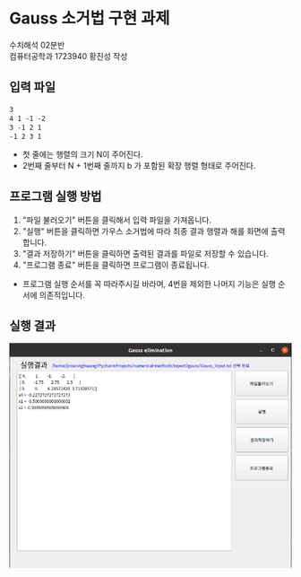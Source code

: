 # Gauss 소거법 구현 과제

수치해석 02분반<br>
컴퓨터공학과 1723940 황진성 작성<br>

## 입력 파일

```text
3
4 1 -1 -2
3 -1 2 1
-1 2 3 1
```
- 첫 줄에는 행렬의 크기 N이 주어진다.
- 2번째 줄부터 N + 1번째 줄까지 b 가 포함된 확장 행렬 형태로 주어진다.

## 프로그램 실행 방법

1. "파일 불러오기" 버튼을 클릭해서 입력 파일을 가져옵니다.
2. "실행" 버튼을 클릭하면 가우스 소거법에 따라 최종 결과 행렬과 해를 화면에 출력합니다.
3. "결과 저장하기" 버튼을 클릭하면 출력된 결과를 파일로 저장할 수 있습니다.
4. "프로그램 종료" 버튼을 클릭하면 프로그램이 종료됩니다.

- 프로그램 실행 순서를 꼭 따라주시길 바라며, 4번을 제외한 나머지 기능은 실행 순서에 의존적입니다.

## 실행 결과

![gauss실행결과](./gauss-실행결과.png)